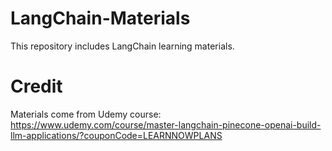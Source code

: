 # LangChain-Materials
This repository includes LangChain learning materials.

# Credit
Materials come from Udemy course: https://www.udemy.com/course/master-langchain-pinecone-openai-build-llm-applications/?couponCode=LEARNNOWPLANS
